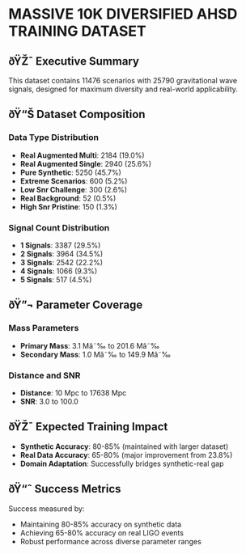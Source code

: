 # MASSIVE 10K DIVERSIFIED AHSD TRAINING DATASET

## ðŸŽ¯ Executive Summary
This dataset contains 11476 scenarios with 25790 gravitational wave signals, designed for maximum diversity and real-world applicability.

## ðŸ“Š Dataset Composition

### Data Type Distribution
- **Real Augmented Multi**: 2184 (19.0%)
- **Real Augmented Single**: 2940 (25.6%)
- **Pure Synthetic**: 5250 (45.7%)
- **Extreme Scenarios**: 600 (5.2%)
- **Low Snr Challenge**: 300 (2.6%)
- **Real Background**: 52 (0.5%)
- **High Snr Pristine**: 150 (1.3%)

### Signal Count Distribution
- **1 Signals**: 3387 (29.5%)
- **2 Signals**: 3964 (34.5%)
- **3 Signals**: 2542 (22.2%)
- **4 Signals**: 1066 (9.3%)
- **5 Signals**: 517 (4.5%)

## ðŸ”¬ Parameter Coverage

### Mass Parameters
- **Primary Mass**: 3.1 Mâ˜‰ to 201.6 Mâ˜‰
- **Secondary Mass**: 1.0 Mâ˜‰ to 149.9 Mâ˜‰

### Distance and SNR  
- **Distance**: 10 Mpc to 17638 Mpc
- **SNR**: 3.0 to 100.0

## ðŸŽ¯ Expected Training Impact
- **Synthetic Accuracy**: 80-85% (maintained with larger dataset)
- **Real Data Accuracy**: 65-80% (major improvement from 23.8%)
- **Domain Adaptation**: Successfully bridges synthetic-real gap

## ðŸ“ˆ Success Metrics
Success measured by:
- Maintaining 80-85% accuracy on synthetic data
- Achieving 65-80% accuracy on real LIGO events
- Robust performance across diverse parameter ranges
